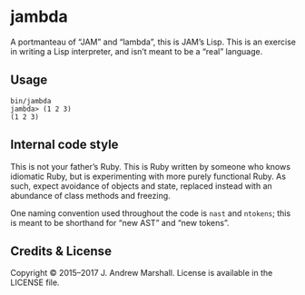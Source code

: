 # jambda

A portmanteau of “JAM” and “lambda”, this is JAM’s Lisp. This is an exercise in writing a Lisp interpreter, and isn’t meant to be a “real” language.

## Usage

    bin/jambda
    jambda> (1 2 3)
    (1 2 3)

## Internal code style

This is not your father’s Ruby. This is Ruby written by someone who knows idiomatic Ruby, but is experimenting with more purely functional Ruby. As such, expect avoidance of objects and state, replaced instead with an abundance of class methods and freezing.

One naming convention used throughout the code is `nast` and `ntokens`; this is meant to be shorthand for “new AST” and “new tokens”.

## Credits & License

Copyright © 2015–2017 J. Andrew Marshall. License is available in the LICENSE file.
